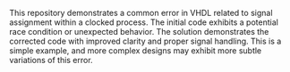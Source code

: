 This repository demonstrates a common error in VHDL related to signal assignment within a clocked process. The initial code exhibits a potential race condition or unexpected behavior. The solution demonstrates the corrected code with improved clarity and proper signal handling.  This is a simple example, and more complex designs may exhibit more subtle variations of this error.